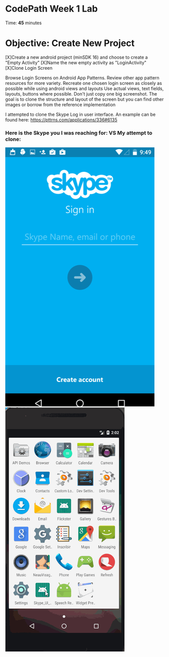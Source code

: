 # CodePath Week 1 Lab
Time: **45** minutes
# Objective: Create New Project
[X]Create a new android project (minSDK 16) and choose to create a "Empty Activity"
[X]Name the new empty activity as "LoginActivity"
[X]Clone Login Screen

Browse Login Screens on Android App Patterns. Review other app pattern resources for more variety.
Recreate one chosen login screen as closely as possible while using android views and layouts
Use actual views, text fields, layouts, buttons where possible. Don't just copy one big screenshot.
The goal is to clone the structure and layout of the screen but you can find other images or borrow from the reference implementation

I attempted to clone the Skype Log in user interface. An example can be found here:
https://pttrns.com/applications/336#6135

### Here is the Skype you I was reaching for:             VS   My attempt to clone:
<img src='https://github.com/tyrone8980/Skype_UI_Practice/blob/master/skypeorhiginal.PNG' title='Original Skype UI' width='' alt='Skype' />
<img src='https://github.com/tyrone8980/Skype_UI_Practice/blob/master/skype_presentation.gif' title='Original Skype UI' width='' alt='Skype' />




